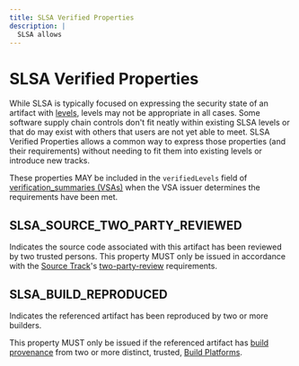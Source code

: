 ```yaml
---
title: SLSA Verified Properties
description: |
  SLSA allows 
---
```


# SLSA Verified Properties

While SLSA is typically focused on expressing the security state of an artifact
with [levels](principles#simple-levels-with-clear-outcomes), levels may not be
appropriate in all cases. Some software supply chain controls don't fit neatly
within existing SLSA levels or that do may exist with others that users are not
yet able to meet.  SLSA Verified Properties allows a common way to express those
properties (and their requirements) without needing to fit them into existing
levels or introduce new tracks.

These properties MAY be included in the `verifiedLevels` field of
[verification_summaries (VSAs)](verification_summary) when the VSA issuer
determines the requirements have been met.

## SLSA_SOURCE_TWO_PARTY_REVIEWED

Indicates the source code associated with this artifact has been reviewed by
two trusted persons.  This property MUST only be issued in accordance with the
[Source Track](source-requirements)'s
[two-party-review](source-requirements#two-party-review) requirements.

## SLSA_BUILD_REPRODUCED

Indicates the referenced artifact has been reproduced by two or more builders.

This property MUST only be issued if the referenced artifact has
[build provenance](build-provenance) from two or more distinct, trusted,
[Build Platforms](build-requirements#build-platform).
